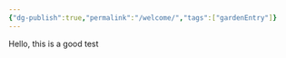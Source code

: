 ```yaml
---
{"dg-publish":true,"permalink":"/welcome/","tags":["gardenEntry"]}
---
```


Hello, this is a good test